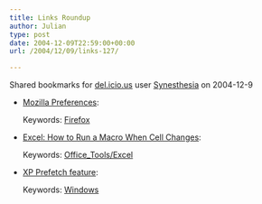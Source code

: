 ```yaml
---
title: Links Roundup
author: Julian
type: post
date: 2004-12-09T22:59:00+00:00
url: /2004/12/09/links-127/

---
```

Shared bookmarks for [del.icio.us][1] user  [Synesthesia][2] on 2004-12-9

  * [Mozilla Preferences][3]:
   
    Keywords: [Firefox][4]
  * [Excel: How to Run a Macro When Cell Changes][5]:
   
    Keywords: [Office_Tools/Excel][6]
  * [XP Prefetch feature][7]:
   
    Keywords: [Windows][8]

 [1]: http://del.icio.us/
 [2]: http://del.icio.us/synesthesia
 [3]: http://preferential.mozdev.org/preferences.html "http://preferential.mozdev.org/preferences.html"
 [4]: http://del.icio.us/synesthesia/Firefox
 [5]: http://support.microsoft.com/default.aspx?scid=kb "http://support.microsoft.com/default.aspx?scid=kb"
 [6]: http://del.icio.us/synesthesia/Office_Tools/Excel
 [7]: http://techrepublic.com.com/5100-6270_11-5165773.html?tag=e064 "http://techrepublic.com.com/5100-6270_11-5165773.html?tag=e064"
 [8]: http://del.icio.us/synesthesia/Windows